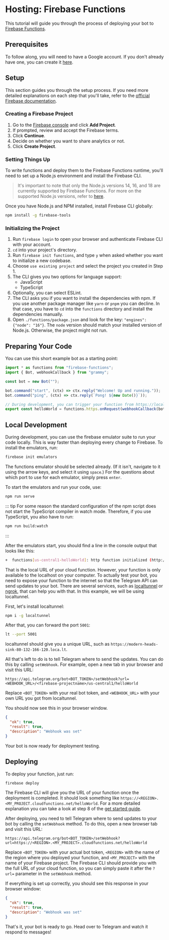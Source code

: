 # Hosting: Firebase Functions

This tutorial will guide you through the process of deploying your bot to [Firebase Functions](https://firebase.google.com/docs/functions).

## Prerequisites

To follow along, you will need to have a Google account.
If you don't already have one, you can create it [here](https://accounts.google.com/signup).

## Setup

This section guides you through the setup process.
If you need more detailed explanations on each step that you'll take, refer to the [official Firebase documentation](https://firebase.google.com/docs/functions/get-started).

### Creating a Firebase Project

1. Go to the [Firebase console](https://console.firebase.google.com/) and click **Add Project**.
2. If prompted, review and accept the Firebase terms.
3. Click **Continue**.
4. Decide on whether you want to share analytics or not.
5. Click **Create Project**.

### Setting Things Up

To write functions and deploy them to the Firebase Functions runtime, you'll need to set up a Node.js environment and install the Firebase CLI.

> It's important to note that only the Node.js versions 14, 16, and 18 are currently supported by Firebase Functions.
> For more on the supported Node.js versions, refer to [here](https://firebase.google.com/docs/functions/manage-functions#set_nodejs_version).

Once you have Node.js and NPM installed, install Firebase CLI globally:

```sh
npm install -g firebase-tools
```

### Initializing the Project

1. Run `firebase login` to open your browser and authenticate Firebase CLI with your account.
2. `cd` into your project's directory.
3. Run `firebase init functions`, and type `y` when asked whether you want to initialize a new codebase.
4. Choose `use existing project` and select the project you created in Step 1.
5. The CLI gives you two options for language support:
   - JavaScript
   - TypeScript
6. Optionally, you can select ESLint.
7. The CLI asks you if you want to install the dependencies with npm.
   If you use another package manager like `yarn` or `pnpm` you can decline.
   In that case, you have to `cd` into the `functions` directory and install the dependencies manually.
8. Open `./functions/package.json` and look for the key: `"engines": {"node": "16"}`.
   The `node` version should match your installed version of Node.js.
   Otherwise, the project might not run.

## Preparing Your Code

You can use this short example bot as a starting point:

```ts
import * as functions from "firebase-functions";
import { Bot, webhookCallback } from "grammy";

const bot = new Bot("");

bot.command("start", (ctx) => ctx.reply("Welcome! Up and running."));
bot.command("ping", (ctx) => ctx.reply(`Pong! ${new Date()}`));

// During development, you can trigger your function from https://localhost/<firebase-projectname>/us-central1/helloWorld
export const helloWorld = functions.https.onRequest(webhookCallback(bot));
```

## Local Development

During development, you can use the firebase emulator suite to run your code locally.
This is way faster than deploying every change to Firebase.
To install the emulators, run:

```sh
firebase init emulators
```

The functions emulator should be selected already.
(If it isn't, navigate to it using the arrow keys, and select it using `space`.)
For the questions about which port to use for each emulator, simply press `enter`.

To start the emulators and run your code, use:

```sh
npm run serve
```

::: tip
For some reason the standard configuration of the npm script does not start the TypeScript compiler in watch mode.
Therefore, if you use TypeScript, you also have to run:

```sh
npm run build:watch
```

:::

After the emulators start, you should find a line in the console output that looks like this:

```sh
+  functions[us-central1-helloWorld]: http function initialized (http://127.0.0.1:5001/<firebase-projectname>/us-central1/helloWorld).
```

That is the local URL of your cloud function.
However, your function is only available to the localhost on your computer.
To actually test your bot, you need to expose your function to the internet so that the Telegram API can send updates to your bot.
There are several services, such as [localtunnel](https://localtunnel.me) or [ngrok](https://ngrok.com), that can help you with that.
In this example, we will be using localtunnel.

First, let's install localtunnel:

```sh
npm i -g localtunnel
```

After that, you can forward the port `5001`:

```sh
lt --port 5001
```

localtunnel should give you a unique URL, such as `https://modern-heads-sink-80-132-166-120.loca.lt`.

All that's left to do is to tell Telegram where to send the updates.
You can do this by calling `setWebhook`.
For example, open a new tab in your browser and visit this URL:

```text
https://api.telegram.org/bot<BOT_TOKEN>/setWebhook?url=<WEBHOOK_URL>/<firebase-projectname>/us-central1/helloWorld
```

Replace `<BOT_TOKEN>` with your real bot token, and `<WEBHOOK_URL>` with your own URL you got from localtunnel.

You should now see this in your browser window.

```json
{
  "ok": true,
  "result": true,
  "description": "Webhook was set"
}
```

Your bot is now ready for deployment testing.

## Deploying

To deploy your function, just run:

```sh
firebase deploy
```

The Firebase CLI will give you the URL of your function once the deployment is completed.
It should look something like `https://<REGION>.<MY_PROJECT.cloudfunctions.net/helloWorld`.
For a more detailed explanation you can take a look at step 8 of the [get started guide](https://firebase.google.com/docs/functions/get-started#deploy-functions-to-a-production-environment).

After deploying, you need to tell Telegram where to send updates to your bot by calling the `setWebhook` method.
To do this, open a new browser tab and visit this URL:

```text
https://api.telegram.org/bot<BOT_TOKEN>/setWebhook?url=https://<REGION>.<MY_PROJECT>.cloudfunctions.net/helloWorld
```

Replace `<BOT_TOKEN>` with your actual bot token, `<REGION>` with the name of the region where you deployed your function, and `<MY_PROJECT>` with the name of your Firebase project.
The Firebase CLI should provide you with the full URL of your cloud function, so you can simply paste it after the `?url=` parameter in the `setWebhook` method.

If everything is set up correctly, you should see this response in your browser window:

```json
{
  "ok": true,
  "result": true,
  "description": "Webhook was set"
}
```

That's it, your bot is ready to go.
Head over to Telegram and watch it respond to messages!
